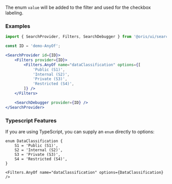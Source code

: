 
The enum `value` will be added to the filter and used for the checkbox labeling.


### Examples

```jsx
import { SearchProvider, Filters, SearchDebugger } from '@oris/ui/search';

const ID = 'demo-AnyOf';

<SearchProvider id={ID}>
    <Filters provider={ID}>
        <Filters.AnyOf name="dataClassification" options={[
            'Public (S1)',
            'Internal (S2)',
            'Private (S3)',
            'Restricted (S4)',
        ]} />
    </Filters>

    <SearchDebugger provider={ID} />
</SearchProvider>
```

### Typescript Features

If you are using TypeScript, you can supply an `enum` directly to options:

```tsx static
enum DataClassification {
    S1 = 'Public (S1)',
    S2 = 'Internal (S2)',
    S3 = 'Private (S3)',
    S4 = 'Restricted (S4)',
}

<Filters.AnyOf name="dataClassification" options={DataClassification} />
```
